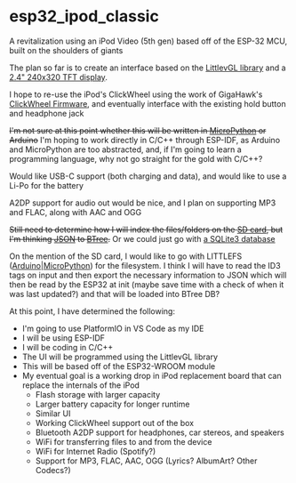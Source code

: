 # esp32_ipod_classic
A revitalization using an iPod Video (5th gen) based off of the ESP-32 MCU, built on the shoulders of giants

The plan so far is to create an interface based on the [LittlevGL library](https://lvgl.io/) and a [2.4" 240x320 TFT display](https://www.crystalfontz.com/product/cfaf240320k1024trt-240x320-rgb-tft-lcd). 

I hope to re-use the iPod's ClickWheel using the work of GigaHawk's [ClickWheel Firmware](https://github.com/Gigahawk/clickwheel_sample_firmware), and eventually interface with the existing hold button and headphone jack

~~I'm not sure at this point whether this will be written in [MicroPython](https://github.com/loboris/MicroPython_ESP32_psRAM_LoBo) or Arduino~~
I'm hoping to work directly in C/C++ through ESP-IDF, as Arduino and MicroPython are too abstracted, and, if I'm going to learn a programming language, why not go straight for the gold with C/C++?

Would like USB-C support (both charging and data), and would like to use a Li-Po for the battery

A2DP support for audio out would be nice, and I plan on supporting MP3 and FLAC, along with AAC and OGG

~~Still need to determine how I will index the files/folders on the [SD card](https://docs.micropython.org/en/latest/library/machine.SDCard.html), but I'm thinking [JSON](https://docs.micropython.org/en/latest/library/ujson.html) to [BTree](https://docs.micropython.org/en/latest/library/btree.html).~~
Or we could just go with [a SQLite3 database](https://github.com/siara-cc/esp32-idf-sqlite3)

On the mention of the SD card, I would like to go with LITTLEFS ([Arduino](https://github.com/lorol/LITTLEFS)|[MicroPython](https://docs.micropython.org/en/latest/reference/filesystem.html)) for the filesystem. I think I will have to read the ID3 tags on input and then export the necessary information to JSON which will then be read by the ESP32 at init (maybe save time with a check of when it was last updated?) and that will be loaded into BTree DB?

At this point, I have determined the following:
* I'm going to use PlatformIO in VS Code as my IDE
* I will be using ESP-IDF
* I will be coding in C/C++
* The UI will be programmed using the LittlevGL library
* This will be based off of the ESP32-WROOM module
* My eventual goal is a working drop in iPod replacement board that can replace the internals of the iPod
  * Flash storage with larger capacity
  * Larger battery capacity for longer runtime
  * Similar UI
  * Working ClickWheel support out of the box
  * Bluetooth A2DP support for headphones, car stereos, and speakers
  * WiFi for transferring files to and from the device
  * WiFi for Internet Radio (Spotify?)
  * Support for MP3, FLAC, AAC, OGG (Lyrics? AlbumArt? Other Codecs?)
